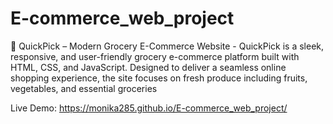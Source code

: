 # E-commerce_web_project
🛒 QuickPick – Modern Grocery E-Commerce Website  - QuickPick is a sleek, responsive, and user-friendly grocery e-commerce platform built with HTML, CSS, and JavaScript. Designed to deliver a seamless online shopping experience, the site focuses on fresh produce including fruits, vegetables, and essential groceries

Live Demo:
 https://monika285.github.io/E-commerce_web_project/
